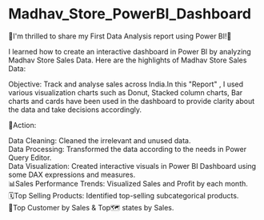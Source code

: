 # Madhav_Store_PowerBI_Dashboard



🎉I'm thrilled to share my First Data Analysis report using Power BI!🎉

I learned how to create an interactive dashboard in Power BI by analyzing Madhav Store Sales Data.
Here are the highlights of Madhav Store Sales Data:

Objective: Track and analyse sales across India.In this "Report" , I used various visualization charts such as Donut, Stacked column charts, Bar charts and cards have been used in the dashboard to provide clarity about the data and take decisions accordingly.

🔧Action:

Data Cleaning: Cleaned the irrelevant and unused data.      
Data Processing: Transformed the data according to the needs in Power Query Editor.  
Data Visualization: Created interactive visuals in Power BI Dashboard using some DAX expressions and measures.    
📊Sales Performance Trends: Visualized Sales and Profit by each month.  
🗓️Top Selling Products: Identified top-selling subcategorical products.   
👫Top Customer by Sales & Top🗺️ states by Sales.   


